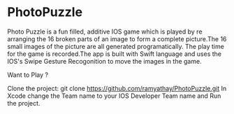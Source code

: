 # PhotoPuzzle
Photo Puzzle is a fun filled, additive IOS game which is played by re arranging the 16 broken parts of an image to form a complete picture.The 16 small images of the picture are all generated programatically. The play time for the game is recorded.The app is built with Swift language and uses the IOS's Swipe Gesture Recogonition to move the images in the game.

Want to Play ?

Clone the project: git clone https://github.com/ramyathay/PhotoPuzzle.git
In Xcode change the Team name to your IOS Developer Team name and Run the project.
